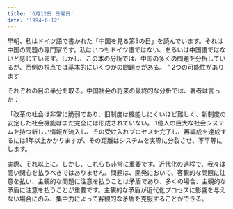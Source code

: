 ```yaml
---
title: '6月12日 日曜日'
date: '1994-6-12'
---
```


早朝、私はドイツ語で書かれた「中国を見る第3の目」を読んでいます。それは中国の問題の専門家です。私はいつもドイツ語ではない、あるいは中国語ではないと感じています。しかし、この本の分析では、中国の多くの問題を分析しているが、西側の視点では基本的にいくつかの問題点がある。 " 2つの可能性があります

それぞれの目の半分を取る。中国社会の将来の最終的な分析では、著者は言った：

「改革の社会は非常に脆弱であり、旧制度は機能しにくいほど難しく、新制度の安定した社会機能はまだ完全には形成されていない。 1億人の巨大な社会システムを持つ新しい情報が流入し、その受け入れプロセスを完了し、再編成を達成するには1年以上かかりますが、その距離はシステムを実際に分裂させ、不平等にします。

実際、それ以上に。しかし、これらも非常に重要です。近代化の過程で、我々は高い関心を払うべきではありません。問題は、開発において、客観的な問題に注意を払い、主観的な問題に注意を払うことは矛盾であり、多くの場合、主観的な矛盾に注意を払うことが重要です。主観的な矛盾が近代化プロセスに影響を与えない場合にのみ、集中力によって客観的な矛盾を克服することができる。

